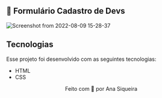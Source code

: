 ## 🚀 Formulário Cadastro de Devs

![Screenshot from 2022-08-09 15-28-37](https://user-images.githubusercontent.com/19551655/183734345-a8e96267-c1d3-4c96-ae6e-27ef33ec0020.png)


## Tecnologias
Esse projeto foi desenvolvido com as seguintes tecnologias:

- HTML
- CSS

<p align="center">Feito com 💙 por Ana Siqueira</p>
